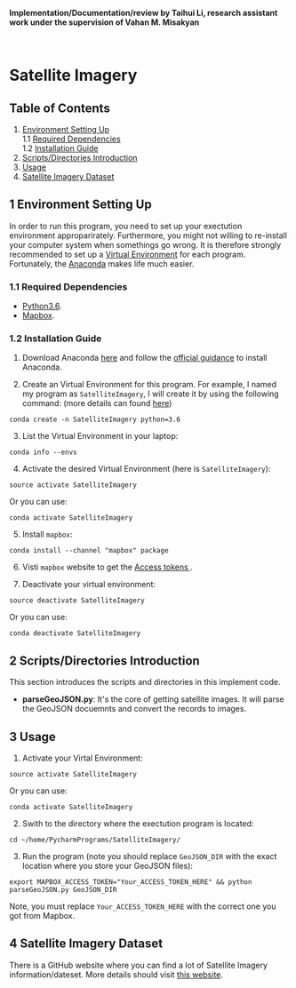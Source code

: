 **Implementation/Documentation/review by Taihui Li, research assistant work under the supervision of Vahan M. Misakyan**

&nbsp;
&nbsp;


# Satellite Imagery

## Table of Contents

1. [Environment Setting Up](#1-environment-setting-up)<br>
  1.1 [Required Dependencies](#11-required-dependencies)<br>
  1.2 [Installation Guide](#12-installation-guide)<br>
2. [Scripts/Directories Introduction](#2-scriptsdirectories-introduction)
3. [Usage](#3-usage)
4. [Satellite Imagery Dataset](#4-satellite-imagery-dataset)


## 1 Environment Setting Up
In order to run this program, you need to set up your exectution environment approparirately. Furthermore, you might not willing to re-install your computer system when somethings go wrong. It is therefore strongly recommended to set up a [Virtual Environment](https://www.geeksforgeeks.org/python-virtual-environment/) for each program. Fortunately, the [Anaconda](https://www.anaconda.com/distribution/) makes life much easier.

### 1.1 Required Dependencies
* [Python3.6](https://www.python.org/download/releases/3.0/).
* [Mapbox](https://www.mapbox.com/).

### 1.2 Installation Guide
1. Download Anaconda [here](https://www.anaconda.com/distribution/) and follow the [official guidance](https://docs.anaconda.com/anaconda/install/) to install Anaconda.

2. Create an Virtual Environment for this program. For example, I named my program as ```SatelliteImagery```, I will create it by using the following command: (more details can found [here](https://docs.conda.io/projects/conda/en/latest/user-guide/tasks/manage-environments.html#creating-an-environment-with-commands))
```
conda create -n SatelliteImagery python=3.6
```

3. List the Virtual Environment in your laptop:
```
conda info --envs
```

4. Activate the desired Virtual Environment (here is ```SatelliteImagery```):
```
source activate SatelliteImagery
```
Or you can use:
```
conda activate SatelliteImagery
```

5. Install ```mapbox```:
```
conda install --channel "mapbox" package
```

6. Visti ```mapbox``` website to get the [Access tokens
](https://docs.mapbox.com/help/how-mapbox-works/access-tokens/).

7. Deactivate your virtual environment:
```
source deactivate SatelliteImagery
```
Or you can use:
```
conda deactivate SatelliteImagery
```


## 2 Scripts/Directories Introduction
This section introduces the scripts and directories in this implement code.

* **parseGeoJSON.py**: It's the core of getting satellite images. It will parse the GeoJSON docuemnts and convert the records to images.

## 3 Usage
1. Activate your Virtal Environment:
```
source activate SatelliteImagery
```
Or you can use:
```
conda activate SatelliteImagery
```

2. Swith to the directory where the exectution program is located:
```
cd ~/home/PycharmPrograms/SatelliteImagery/
```

3. Run the program (note you should replace ```GeoJSON_DIR``` with the exact location where you store your GeoJSON files):
```
export MAPBOX_ACCESS_TOKEN="Your_ACCESS_TOKEN_HERE" && python parseGeoJSON.py GeoJSON_DIR
```
Note, you must replace ```Your_ACCESS_TOKEN_HERE``` with the correct one you got from Mapbox.


## 4 Satellite Imagery Dataset
There is a GitHub website where you can find a lot of Satellite Imagery information/dateset. More details should visit [this website](https://github.com/chrieke/awesome-satellite-imagery-datasets).








